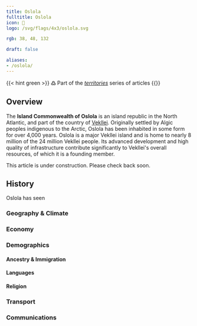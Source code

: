 ```yaml
---
title: Oslola
fulltitle: Oslola
icon: 🌋
logo: /svg/flags/4x3/oslola.svg

rgb: 38, 48, 132

draft: false

aliases:
- /oslola/
---
```

{{< hint green >}}
߷ Part of the *[territories](/territories/)* series of articles
{{</hint>}}

## Overview

The **Island Commonwealth of Oslola** is an island republic in the North Atlantic, and part of the country of [<span class="fi fi-com"></span> Vekllei](/vekllei/). Originally settled by Algic peoples indigenous to the Arctic, Oslola has been inhabited in some form for over 4,000 years. Oslola is a major Vekllei island and is home to nearly 8 million of the 24 million Vekllei people. Its advanced development and high quality of infrastructure contribute significantly to Vekllei's overall resources, of which it is a founding member.

This article is under construction. Please check back soon.

## History

Oslola has seen

### Geography & Climate

### Economy

### Demographics

#### Ancestry & Immigration

#### Languages

#### Religion

### Transport

### Communications